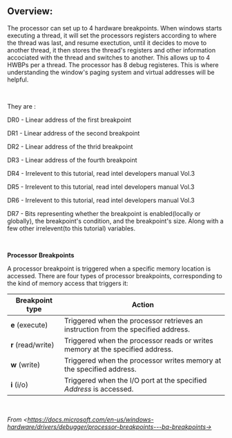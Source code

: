 Overview:
---------

The processor can set up to 4 hardware breakpoints. When windows starts executing a thread, it will set the processors registers according to where the thread was last, and resume exectution, until it decides to move to another thread, it then stores the thread's registers and other information accociated with the thread and switches to another. This allows up to 4 HWBPs per a thread. The processor has 8 debug registeres. This is where understanding the window's paging system and virtual addresses will be helpful.

 

They are :

DR0 - Linear address of the first breakpoint

DR1 - Linear address of the second breakpoint

DR2 - Linear address of the thrid breakpoint

DR3 - Linear address of the fourth breakpoint

DR4 - Irrelevent to this tutorial, read intel developers manual Vol.3

DR5 - Irrelevent to this tutorial, read intel developers manual Vol.3

DR6 - Irrelevent to this tutorial, read intel developers manual Vol.3

DR7 - Bits representing whether the breakpoint is enabled(locally or globally), the breakpoint's condition, and the breakpoint's size. Along with a few other irrelevent(to this tutorial) variables.

 

**Processor Breakpoints**

A processor breakpoint is triggered when a specific memory location is accessed. There are four types of processor breakpoints, corresponding to the kind of memory access that triggers it:

<table><thead><tr class="header"><th><strong>Breakpoint type</strong></th><th><strong>Action</strong></th></tr></thead><tbody><tr class="odd"><td><strong>e</strong> (execute)</td><td>Triggered when the processor retrieves an instruction from the specified address.</td></tr><tr class="even"><td><strong>r</strong> (read/write)</td><td>Triggered when the processor reads or writes memory at the specified address.</td></tr><tr class="odd"><td><strong>w</strong> (write)</td><td>Triggered when the processor writes memory at the specified address.</td></tr><tr class="even"><td><strong>i</strong> (i/o)</td><td>Triggered when the I/O port at the specified <em>Address</em> is accessed.</td></tr></tbody></table>

 

*From &lt;<https://docs.microsoft.com/en-us/windows-hardware/drivers/debugger/processor-breakpoints---ba-breakpoints->&gt;*
